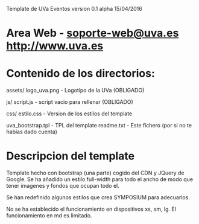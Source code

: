 Template de UVa Eventos
version 0.1 alpha
15/04/2016

Area Web - soporte-web@uva.es
http://www.uva.es
===========================================

Contenido de los directorios:
=============================
assets/
logo_uva.png - Logotipo de la UVa (OBLIGADO)

js/
script.js - script vacio para rellenar (OBLIGADO)

css/
estilo.css - Version de los estilos del template

uva_bootstrap.tpl - TPL del template
readme.txt - Este fichero (por si no te habias dado cuenta)

Descripcion del template
========================
Template hecho con bootstrap (una parte) cogido del CDN y JQuery de Google. Se ha añadido 
un estilo full-width para todo el ancho de modo que tener imagenes y fondos que ocupan todo el.

Se han redefinido algunos estilos que crea SYMPOSIUM para adecuarlos.

No se ha establecido el funcionamiento en dispositivos xs, sm, lg.
El funcionamiento en md es limitado.